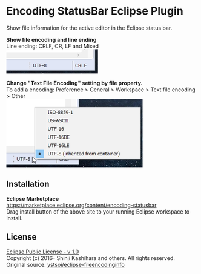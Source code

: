 # Encoding StatusBar Eclipse Plugin
Show file information for the active editor in the Eclipse status bar.  

**Show file encoding and line ending**  
Line ending: CRLF, CR, LF and Mixed  
![](image/encoding.jpg)  

**Change "Text File Encoding" setting by file property.**  
To add a encoding: Preference > General > Workspace > Text file encoding > Other  
![](image/encoding_select.jpg)  

## Installation
**Eclipse Marketplace**  
https://marketplace.eclipse.org/content/encoding-statusbar  
Drag install button of the above site to your running Eclipse workspace to install.  
<!--
**Update Site**  
Help > Install New Software...  
https://raw.githubusercontent.com/cypher256/eclipse-encoding-plugin/master/eclipse.encoding.plugin.update/site.xml
-->

## License
[Eclipse Public License - v 1.0](https://www.eclipse.org/legal/epl-v10.html)  
Copyright (c) 2016- Shinji Kashihara and others. All rights reserved.  
Original source: [ystsoi/eclipse-fileencodinginfo](https://github.com/ystsoi/eclipse-fileencodinginfo)
